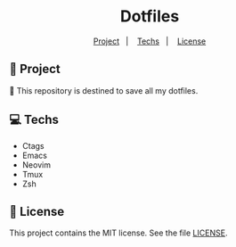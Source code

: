 <h1 align="center">
  Dotfiles
</h1>

<p align="center">
  <a href="#rocket-project">Project</a>&nbsp;&nbsp;&nbsp;|&nbsp;&nbsp;&nbsp;
  <a href="#computer-techs">Techs</a>&nbsp;&nbsp;&nbsp;|&nbsp;&nbsp;&nbsp;
  <a href="#memo-license">License</a>
</p>

## :rocket: Project

:scroll: This repository is destined to save all my dotfiles.

## :computer: Techs

- Ctags
- Emacs
- Neovim
- Tmux
- Zsh

## :memo: License

This project contains the MIT license. See the file [LICENSE](LICENSE).
